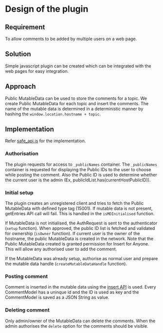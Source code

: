# Design of the plugin

## Requirement

To allow comments to be added by multiple users on a web page.

## Solution

Simple javascript plugin can be created which can be integrated with the web pages for easy integration.

## Approach

Public MutableData can be used to store the comments for a topic.
We create Public MutableData for each topic and insert the comments. The name of the mutable data is determined
in a deterministic manner by hashing the `window.location.hostname + topic`.

## Implementation

Refer [safe_api.js](./src/safe_api.js) for the implementation.

### Authorisation

The plugin requests for access to `_publicNames` container. The `_publicNames` container is requested for
displaying the Public IDs to the user to choose while posting the comment. Also the Public ID is used to
determine whether the current user is the admin (Ex, publicIdList.has(currentHostPublicID)).

### Initial setup

The plugin creates an unregistered client and tries to fetch the Public MutableData with defined type tag (15001).
If mutable data is not present, getEntries API call will fail. This is handled in the `isMDInitialised` function.

If MutableData is not initialised, the AuthRequest is sent to the authenticator (`setup` function). When approved, the public ID list is fetched
and validated for ownership (`isOwner` function). If current user is the owner of the hostname, the public MutableData is created in the network.
Note that the Public MutableData created is granted permission for Insert for Anyone. This will allow any authorised user to add the comment.

If the MutableData was already setup, authorise as normal user and prepare the mutable data handle (`createMutableDataHandle` function).

### Posting comment

Comment is inserted in the mutable data using the [insert API](http://docs.maidsafe.net/beaker-plugin-safe-app/#windowsafemutabledataentriesinsert) is used.
Every CommentModel has a uninque id and the ID is used as key and the CommentModel is saved as a JSON String as value.

### Deleting comment

Only admin/owner of the MutableData can delete the comments. When the admin authorises the `delete` option for the comments should be visible.
